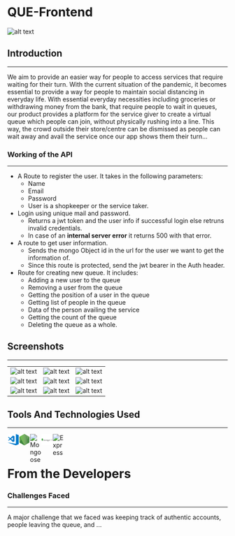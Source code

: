 # QUE-Frontend

![alt text](https://static.toiimg.com/thumb/msid-71966504,width-1200,height-900,resizemode-4/.jpg)

## Introduction
* * *

We aim to provide an easier way for people to access services that require waiting for their turn. With the current situation of the pandemic, it becomes essential to provide a way for people to maintain social distancing in everyday life. With essential everyday necessities including groceries or withdrawing money from the bank, that require people to wait in queues, our product provides a platform for the service giver to create a virtual queue which people can join, without physically rushing into a line. This way, the crowd outside their store/centre can be dismissed as people can wait away and avail the service once our app shows them their turn...

### Working of the API
* * * 
+ A Route to register the user. It takes in the following parameters: 
  - Name
  - Email
  - Password
  - User is a shopkeeper or the service taker.
+ Login using unique mail and password.
  - Returns a jwt token and the user info if successful login else retruns invalid credentials.
  - In case of an <strong>internal server error</strong> it returns 500 with that error.
+ A route to get user information.
  - Sends the mongo Object id in the url for the  user we want to get the information of.
  - Since this route is protected, send the jwt bearer in the Auth header.
+ Route for creating new queue. It includes:
  - Adding a new user to the queue
  - Removing a user from the queue
  - Getting the position of a user in the queue
  - Getting list of people in the queue
  - Data of the person availing the service
  - Getting the count of the queue
  - Deleting the queue as a whole.

## Screenshots
* * *
||||
|:----------------------------------------:|:-----------------------------------------:|:-----------------------------------------: |
| ![alt text](https://static.toiimg.com/thumb/msid-71966504,width-1200,height-900,resizemode-4/.jpg) | ![alt text](https://static.toiimg.com/thumb/msid-71966504,width-1200,height-900,resizemode-4/.jpg) | ![alt text](https://static.toiimg.com/thumb/msid-71966504,width-1200,height-900,resizemode-4/.jpg) |
| ![alt text](https://static.toiimg.com/thumb/msid-71966504,width-1200,height-900,resizemode-4/.jpg) | ![alt text](https://static.toiimg.com/thumb/msid-71966504,width-1200,height-900,resizemode-4/.jpg) | ![alt text](https://static.toiimg.com/thumb/msid-71966504,width-1200,height-900,resizemode-4/.jpg) |
| ![alt text](https://static.toiimg.com/thumb/msid-71966504,width-1200,height-900,resizemode-4/.jpg) | ![alt text](https://static.toiimg.com/thumb/msid-71966504,width-1200,height-900,resizemode-4/.jpg) | ![alt text](https://static.toiimg.com/thumb/msid-71966504,width-1200,height-900,resizemode-4/.jpg) |

## Tools And Technologies Used
* * *

<img align="left" alt="Visual Studio Code" width="26px" height="26px" src="https://raw.githubusercontent.com/github/explore/80688e429a7d4ef2fca1e82350fe8e3517d3494d/topics/visual-studio-code/visual-studio-code.png" />
<img align="left" alt="Node.js" width="26px" src="https://raw.githubusercontent.com/github/explore/80688e429a7d4ef2fca1e82350fe8e3517d3494d/topics/nodejs/nodejs.png" />
<img align="left" alt="Mongoose" width="26px" src="https://cms-assets.tutsplus.com/uploads/users/34/posts/29527/preview_image/mongoose.jpg" />
<img align="left" alt="MongoDB" width="26px" src="https://raw.githubusercontent.com/github/explore/80688e429a7d4ef2fca1e82350fe8e3517d3494d/topics/mongodb/mongodb.png" />
<img align="left" alt="Express" width="26px" src="https://p7.hiclipart.com/preview/780/57/127/node-js-javascript-database-mongodb-native.jpg" />
<br></br>

# From the Developers

### Challenges Faced
* * *
A major challenge that we faced was keeping track of authentic accounts, people leaving the queue, and ...

